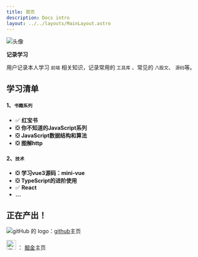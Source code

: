 ```yaml
---
title: 首页
description: Docs intro
layout: ../../layouts/MainLayout.astro
---
```

<img src="/middle.jpg" alt="头像" >

**记录学习**

用户记录本人学习 `前端` 相关知识，记录常用的 `工具库` 、常见的 `八股文`、 `源码`等。

## **学习清单**
#### 1、`书籍系列`
- ✅ **红宝书**
- ❎ **你不知道的JavaScript系列**
- ❎ **JavaScript数据结构和算法**
- ❎ **图解http**
#### 2、`技术`
- ❎ **学习vue3源码：mini-vue**
- ❎ **TypeScript的进阶使用**
- ✅ **React**
- **...**

## 正在产出！

<img src="https://github.githubassets.com/favicons/favicon.svg" alt="gitHub 的 logo">：[github](https://github.com/yang-xianzhu)主页

<img src="https://lf3-cdn-tos.bytescm.com/obj/static/xitu_juejin_web//static/favicons/favicon-32x32.png" style='vertcal-align:middle' width="25" alt="掘金 的 logo"/> ： [掘金](https://juejin.cn/)主页
